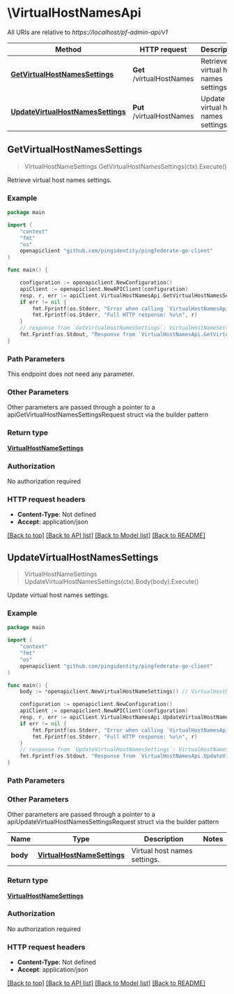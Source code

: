 # \VirtualHostNamesApi

All URIs are relative to *https://localhost/pf-admin-api/v1*

Method | HTTP request | Description
------------- | ------------- | -------------
[**GetVirtualHostNamesSettings**](VirtualHostNamesApi.md#GetVirtualHostNamesSettings) | **Get** /virtualHostNames | Retrieve virtual host names settings.
[**UpdateVirtualHostNamesSettings**](VirtualHostNamesApi.md#UpdateVirtualHostNamesSettings) | **Put** /virtualHostNames | Update virtual host names settings.



## GetVirtualHostNamesSettings

> VirtualHostNameSettings GetVirtualHostNamesSettings(ctx).Execute()

Retrieve virtual host names settings.

### Example

```go
package main

import (
    "context"
    "fmt"
    "os"
    openapiclient "github.com/pingidentity/pingfederate-go-client"
)

func main() {

    configuration := openapiclient.NewConfiguration()
    apiClient := openapiclient.NewAPIClient(configuration)
    resp, r, err := apiClient.VirtualHostNamesApi.GetVirtualHostNamesSettings(context.Background()).Execute()
    if err != nil {
        fmt.Fprintf(os.Stderr, "Error when calling `VirtualHostNamesApi.GetVirtualHostNamesSettings``: %v\n", err)
        fmt.Fprintf(os.Stderr, "Full HTTP response: %v\n", r)
    }
    // response from `GetVirtualHostNamesSettings`: VirtualHostNameSettings
    fmt.Fprintf(os.Stdout, "Response from `VirtualHostNamesApi.GetVirtualHostNamesSettings`: %v\n", resp)
}
```

### Path Parameters

This endpoint does not need any parameter.

### Other Parameters

Other parameters are passed through a pointer to a apiGetVirtualHostNamesSettingsRequest struct via the builder pattern


### Return type

[**VirtualHostNameSettings**](VirtualHostNameSettings.md)

### Authorization

No authorization required

### HTTP request headers

- **Content-Type**: Not defined
- **Accept**: application/json

[[Back to top]](#) [[Back to API list]](../README.md#documentation-for-api-endpoints)
[[Back to Model list]](../README.md#documentation-for-models)
[[Back to README]](../README.md)


## UpdateVirtualHostNamesSettings

> VirtualHostNameSettings UpdateVirtualHostNamesSettings(ctx).Body(body).Execute()

Update virtual host names settings.

### Example

```go
package main

import (
    "context"
    "fmt"
    "os"
    openapiclient "github.com/pingidentity/pingfederate-go-client"
)

func main() {
    body := *openapiclient.NewVirtualHostNameSettings() // VirtualHostNameSettings | Virtual host names settings.

    configuration := openapiclient.NewConfiguration()
    apiClient := openapiclient.NewAPIClient(configuration)
    resp, r, err := apiClient.VirtualHostNamesApi.UpdateVirtualHostNamesSettings(context.Background()).Body(body).Execute()
    if err != nil {
        fmt.Fprintf(os.Stderr, "Error when calling `VirtualHostNamesApi.UpdateVirtualHostNamesSettings``: %v\n", err)
        fmt.Fprintf(os.Stderr, "Full HTTP response: %v\n", r)
    }
    // response from `UpdateVirtualHostNamesSettings`: VirtualHostNameSettings
    fmt.Fprintf(os.Stdout, "Response from `VirtualHostNamesApi.UpdateVirtualHostNamesSettings`: %v\n", resp)
}
```

### Path Parameters



### Other Parameters

Other parameters are passed through a pointer to a apiUpdateVirtualHostNamesSettingsRequest struct via the builder pattern


Name | Type | Description  | Notes
------------- | ------------- | ------------- | -------------
 **body** | [**VirtualHostNameSettings**](VirtualHostNameSettings.md) | Virtual host names settings. | 

### Return type

[**VirtualHostNameSettings**](VirtualHostNameSettings.md)

### Authorization

No authorization required

### HTTP request headers

- **Content-Type**: Not defined
- **Accept**: application/json

[[Back to top]](#) [[Back to API list]](../README.md#documentation-for-api-endpoints)
[[Back to Model list]](../README.md#documentation-for-models)
[[Back to README]](../README.md)

